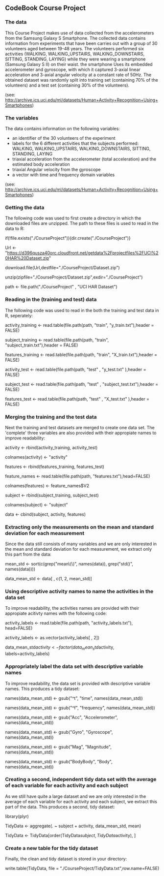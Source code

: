 ## CodeBook Course Project


### The data

This Course Project makes use of data collected from the accelerometers from the Samsung Galaxy S Smartphone. The collected data contains information from experiments that have been carries out with a group of 30 volunteers aged between 19-48 years. The volunteers performed six activities (WALKING, WALKING_UPSTAIRS, WALKING_DOWNSTAIRS, SITTING, STANDING, LAYING) while they were wearing a smartphone (Samsung Galaxy S II) on their waist. the smartphone Uses its embedded accelerometer and gyroscope, with which it captured 3-axial linear acceleration and 3-axial angular velocity at a constant rate of 50Hz. The obtained dataset was randomly split into training set (containing 70% of the volunteers) and a test set (containing 30% of the volunteers).

(see: http://archive.ics.uci.edu/ml/datasets/Human+Activity+Recognition+Using+Smartphones)


### The variables

The data contains information on the following variables:
- an identifier of the 30 volunteers of the experiment
- labels for the 6 different activities that the subjects performed: WALKING, WALKING_UPSTAIRS, WALKING_DOWNSTAIRS, SITTING, STANDING, LAYING
- triaxial acceleration from the accelerometer (total acceleration) and the estimated body acceleration
- triaxial Angular velocity from the gyroscope
- a vector with time and frequency domain variables 

(see: http://archive.ics.uci.edu/ml/datasets/Human+Activity+Recognition+Using+Smartphones)


### Getting the data

The following code was used to first create a directory in which the downloaded files are unzipped. The path to these files is used to read in the data to R:

if(!file.exists("./CourseProject")){dir.create("./CourseProject")}

Url <- "https://d396qusza40orc.cloudfront.net/getdata%2Fprojectfiles%2FUCI%20HAR%20Dataset.zip"

download.file(Url,destfile="./CourseProject/Dataset.zip")

unzip(zipfile="./CourseProject/Dataset.zip",exdir="./CourseProject")

path <- file.path("./CourseProject" , "UCI HAR Dataset")


### Reading in the (training and test) data

The following code was used to read in the both the training and test data in R, seperately:

activity_training <- read.table(file.path(path, "train", "y_train.txt"),header = FALSE)

subject_training <- read.table(file.path(path, "train", "subject_train.txt"),header = FALSE)

features_training <- read.table(file.path(path, "train", "X_train.txt"),header = FALSE)

activity_test  <- read.table(file.path(path, "test" , "y_test.txt" ),header = FALSE)

subject_test  <- read.table(file.path(path, "test" , "subject_test.txt"),header = FALSE)

features_test  <- read.table(file.path(path, "test" , "X_test.txt" ),header = FALSE)


### Merging the training and the test data

Next the training and test datasets are merged to create one data set. The 'complete' three variables are also provided with their appropiate names to improve readability:

activity <- rbind(activity_training, activity_test)

colnames(activity) <-  "activity"

features <- rbind(features_training, features_test)

feature_names <- read.table(file.path(path, "features.txt"),head=FALSE)

colnames(features) <- feature_names$V2

subject <- rbind(subject_training, subject_test)

colnames(subject) <- "subject"

data <- cbind(subject, activity, features)


### Extracting only the measurements on the mean and standard deviation for each measurement

Since the data still consists of many variables and we are only interested in the mean and standard deviation for each measurement, we extract only this part from the data:

mean_std <- sort(c(grep("mean\\(\\)", names(data)), grep("std()", names(data))))

data_mean_std <- data[ , c(1, 2, mean_std)]


### Using descriptive activity names to name the activities in the data set

To improve readability, the activities names are provided with their appropiate acitivty names with the following code:

activity_labels <- read.table(file.path(path, "activity_labels.txt"), head=FALSE)

activity_labels <- as.vector(activity_labels[ , 2])

data_mean_std$activity <- factor(data_mean_std$activity, labels=activity_labels)


### Appropriately label the data set with descriptive variable names

To improve readability, the data set is provided with descriptive variable names. This produces a tidy dataset:

names(data_mean_std) <- gsub("^t", "time", names(data_mean_std))

names(data_mean_std) <- gsub("^f", "frequency", names(data_mean_std))

names(data_mean_std) <- gsub("Acc", "Accelerometer", names(data_mean_std))

names(data_mean_std) <- gsub("Gyro", "Gyroscope", names(data_mean_std))

names(data_mean_std) <- gsub("Mag", "Magnitude", names(data_mean_std))

names(data_mean_std) <- gsub("BodyBody", "Body", names(data_mean_std))


### Creating a second, independent tidy data set with the average of each variable for each activity and each subject

As we still have quite a large dataset and we are only interested in the average of each variable for each activity and each subject, we extract this part of the data. This produces a second, tidy dataset:

library(plyr)

TidyData <- aggregate(. ~ subject + activity, data_mean_std, mean)

TidyData <- TidyData[order(TidyData$subject,TidyData$activity), ]


### Create a new table for the tidy dataset

Finally, the clean and tidy dataset is stored in your directory:

write.table(TidyData, file = "./CourseProject/TidyData.txt",row.name=FALSE)
